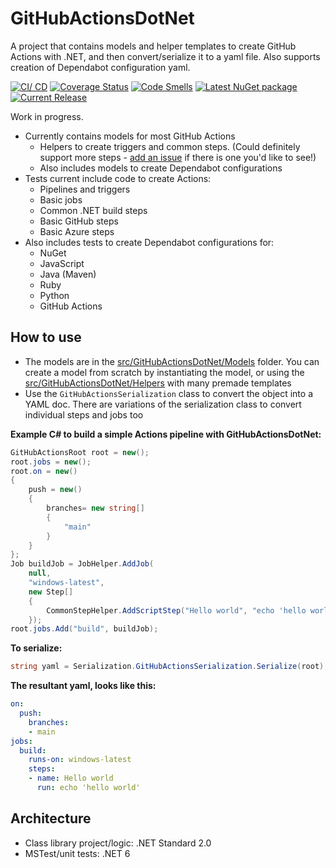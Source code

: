 # GitHubActionsDotNet
A project that contains models and helper templates to create GitHub Actions with .NET, and then convert/serialize it to a yaml file. Also supports creation of Dependabot configuration yaml.

[![CI/ CD](https://github.com/samsmithnz/GitHubActionsDotNet/actions/workflows/CICD.yml/badge.svg)](https://github.com/samsmithnz/GitHubActionsDotNet/actions/workflows/CICD.yml)
[![Coverage Status](https://coveralls.io/repos/github/samsmithnz/GitHubActionsDotNet/badge.svg?branch=main)](https://coveralls.io/github/samsmithnz/GitHubActionsDotNet?branch=main)
[![Code Smells](https://sonarcloud.io/api/project_badges/measure?project=samsmithnz_GitHubActionsDotNet&metric=code_smells)](https://sonarcloud.io/summary/new_code?id=samsmithnz_GitHubActionsDotNet)
[![Latest NuGet package](https://img.shields.io/nuget/v/GitHubActionsDotNet)](https://www.nuget.org/packages/GitHubActionsDotNet/)
[![Current Release](https://img.shields.io/github/release/samsmithnz/GitHubActionsDotNet/all.svg)](https://github.com/samsmithnz/GitHubActionsDotNet/releases)

Work in progress. 
- Currently contains models for most GitHub Actions 
    - Helpers to create triggers and common steps. (Could definitely support more steps - [add an issue](https://github.com/samsmithnz/GitHubActionsDotNet/issues/new) if there is one you'd like to see!)
    - Also includes models to create Dependabot configurations 
- Tests current include code to create Actions:
    - Pipelines and triggers
    - Basic jobs
    - Common .NET build steps
    - Basic GitHub steps
    - Basic Azure steps
- Also includes tests to create Dependabot configurations for: 
    - NuGet
    - JavaScript
    - Java (Maven)
    - Ruby
    - Python
    - GitHub Actions  

## How to use

- The models are in the [src/GitHubActionsDotNet/Models](https://github.com/samsmithnz/GitHubActionsDotNet/tree/main/src/GitHubActionsDotNet/Models) folder. You can create a model from scratch by instantiating the model, or using the [src/GitHubActionsDotNet/Helpers](https://github.com/samsmithnz/GitHubActionsDotNet/tree/main/src/GitHubActionsDotNet/Helpers) with many premade templates
- Use the `GitHubActionsSerialization` class to convert the object into a YAML doc. There are variations of the serialization class to convert individual steps and jobs too

**Example C# to build a simple Actions pipeline with GitHubActionsDotNet:**
```C#
GitHubActionsRoot root = new();
root.jobs = new();
root.on = new()
{ 
    push = new() 
    { 
        branches= new string[]
        {
            "main"
        }
    }
};
Job buildJob = JobHelper.AddJob(
    null,
    "windows-latest",
    new Step[]
    {
        CommonStepHelper.AddScriptStep("Hello world", "echo 'hello world'")
    });
root.jobs.Add("build", buildJob);
```

**To serialize:**
```C#
string yaml = Serialization.GitHubActionsSerialization.Serialize(root);
```

**The resultant yaml, looks like this:**
```YAML
on:
  push:
    branches:
    - main
jobs:
  build:
    runs-on: windows-latest
    steps:
    - name: Hello world
      run: echo 'hello world'
```


## Architecture
- Class library project/logic: .NET Standard 2.0
- MSTest/unit tests: .NET 6
